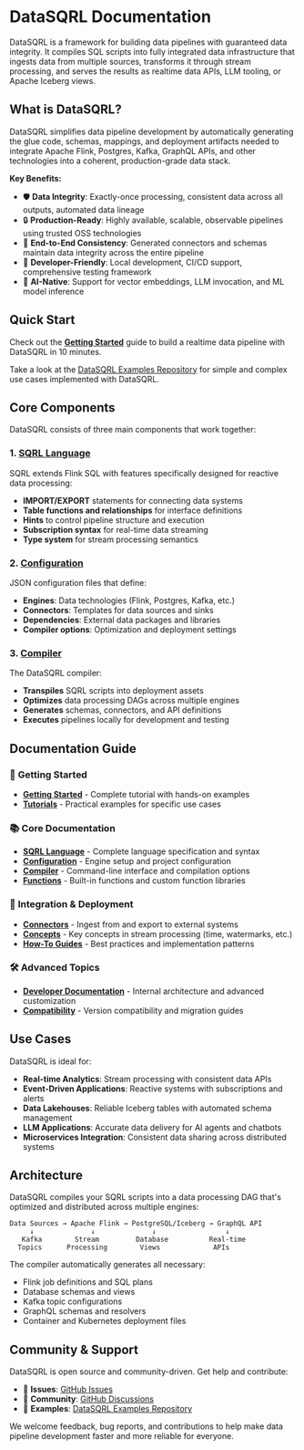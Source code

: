 # DataSQRL Documentation

DataSQRL is a framework for building data pipelines with guaranteed data integrity. It compiles SQL scripts into fully integrated data infrastructure that ingests data from multiple sources, transforms it through stream processing, and serves the results as realtime data APIs, LLM tooling, or Apache Iceberg views.

## What is DataSQRL?

DataSQRL simplifies data pipeline development by automatically generating the glue code, schemas, mappings, and deployment artifacts needed to integrate Apache Flink, Postgres, Kafka, GraphQL APIs, and other technologies into a coherent, production-grade data stack.

**Key Benefits:**
- 🛡️ **Data Integrity**: Exactly-once processing, consistent data across all outputs, automated data lineage
- 🔒 **Production-Ready**: Highly available, scalable, observable pipelines using trusted OSS technologies
- 🔗 **End-to-End Consistency**: Generated connectors and schemas maintain data integrity across the entire pipeline
- 🚀 **Developer-Friendly**: Local development, CI/CD support, comprehensive testing framework
- 🤖 **AI-Native**: Support for vector embeddings, LLM invocation, and ML model inference

## Quick Start

Check out the [**Getting Started**](getting-started) guide to build a realtime data pipeline with DataSQRL in 10 minutes.

Take a look at the [DataSQRL Examples Repository](https://github.com/DataSQRL/datasqrl-examples) for simple and complex use cases implemented with DataSQRL.

## Core Components

DataSQRL consists of three main components that work together:

### 1. [SQRL Language](sqrl-language)
SQRL extends Flink SQL with features specifically designed for reactive data processing:
- **IMPORT/EXPORT** statements for connecting data systems
- **Table functions and relationships** for interface definitions  
- **Hints** to control pipeline structure and execution
- **Subscription syntax** for real-time data streaming
- **Type system** for stream processing semantics

### 2. [Configuration](configuration) 
JSON configuration files that define:
- **Engines**: Data technologies (Flink, Postgres, Kafka, etc.)
- **Connectors**: Templates for data sources and sinks
- **Dependencies**: External data packages and libraries
- **Compiler options**: Optimization and deployment settings

### 3. [Compiler](compiler)
The DataSQRL compiler:
- **Transpiles** SQRL scripts into deployment assets
- **Optimizes** data processing DAGs across multiple engines
- **Generates** schemas, connectors, and API definitions
- **Executes** pipelines locally for development and testing

## Documentation Guide

### 🚀 **Getting Started**
- [**Getting Started**](getting-started) - Complete tutorial with hands-on examples
- [**Tutorials**](tutorials) - Practical examples for specific use cases

### 📚 **Core Documentation**
- [**SQRL Language**](sqrl-language) - Complete language specification and syntax
- [**Configuration**](configuration) - Engine setup and project configuration  
- [**Compiler**](compiler) - Command-line interface and compilation options
- [**Functions**](functions) - Built-in functions and custom function libraries

### 🔌 **Integration & Deployment**
- [**Connectors**](connectors) - Ingest from and export to external systems
- [**Concepts**](concepts) - Key concepts in stream processing (time, watermarks, etc.)
- [**How-To Guides**](howto) - Best practices and implementation patterns

### 🛠️ **Advanced Topics**
- [**Developer Documentation**](deepdive) - Internal architecture and advanced customization
- [**Compatibility**](compatibility) - Version compatibility and migration guides

## Use Cases

DataSQRL is ideal for:
- **Real-time Analytics**: Stream processing with consistent data APIs
- **Event-Driven Applications**: Reactive systems with subscriptions and alerts
- **Data Lakehouses**: Reliable Iceberg tables with automated schema management
- **LLM Applications**: Accurate data delivery for AI agents and chatbots
- **Microservices Integration**: Consistent data sharing across distributed systems

## Architecture

DataSQRL compiles your SQRL scripts into a data processing DAG that's optimized and distributed across multiple engines:

```
Data Sources → Apache Flink → PostgreSQL/Iceberg → GraphQL API
     ↓              ↓              ↓                 ↓
   Kafka        Stream         Database          Real-time
  Topics      Processing        Views             APIs
```

The compiler automatically generates all necessary:
- Flink job definitions and SQL plans
- Database schemas and views  
- Kafka topic configurations
- GraphQL schemas and resolvers
- Container and Kubernetes deployment files

## Community & Support

DataSQRL is open source and community-driven. Get help and contribute:

- 🐛 **Issues**: [GitHub Issues](https://github.com/DataSQRL/sqrl/issues)
- 💬 **Community**: [GitHub Discussions](https://github.com/DataSQRL/sqrl/discussions/)
- 🎯 **Examples**: [DataSQRL Examples Repository](https://github.com/DataSQRL/datasqrl-examples)

We welcome feedback, bug reports, and contributions to help make data pipeline development faster and more reliable for everyone.
